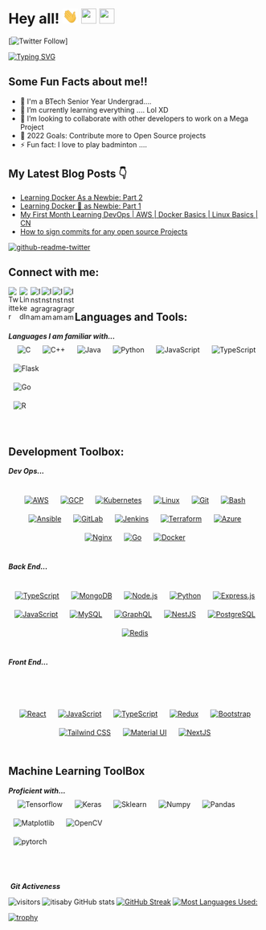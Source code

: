 # Hey all! <img src= "https://raw.githubusercontent.com/ABSphreak/ABSphreak/master/gifs/Hi.gif" width= "30" height= "30"> <img src= "https://media2.giphy.com/media/Lm5hxmmI6ucOQGfjKj/giphy.gif?cid=6c09b952o9xti0m387z597k2xqipch3qmqjydym98oef87ve&rid=giphy.gif&ct=s" width= "30" height= "30"> <img src= "https://media.tenor.com/images/2adfe94e69139f3e22623b61d375a7a7/tenor.gif" width= "30" height= "30">


[![Twitter Follow](https://img.shields.io/twitter/url?style=social&url=https%3A%2F%2Ftwitter.com%2FArnabMaity_01)]


[![Typing SVG](https://readme-typing-svg.herokuapp.com?font=Architects+Daughter&color=1FF749&size=30&width=500&lines=Hey!+it's+Arnab!;I'm+a+learning+Developer!;Love+to+Contribute+in+Open+Source;Proud+GitHub+User+%3A)](https://git.io/typing-svg)

## Some Fun Facts about me!!

- 🔭 I'm a BTech Senior Year Undergrad....
- 🌱 I’m currently learning everything .... Lol XD
- 👯 I’m looking to collaborate with other developers to work on a Mega Project
- 🥅 2022 Goals: Contribute more to Open Source projects
- ⚡ Fun fact: I love to play badminton ....

## My Latest Blog Posts 👇
<!-- BLOG-POST-LIST:START -->
- [Learning Docker As a Newbie: Part 2](https://itisaby.hashnode.dev/learning-docker-as-a-newbie-part-2)
- [Learning Docker 🐋 as Newbie: Part 1](https://itisaby.hashnode.dev/learning-docker-as-newbie-part-1)
- [My First Month Learning DevOps | AWS | Docker Basics | Linux Basics | CN](https://itisaby.hashnode.dev/my-first-month-learning-devops)
- [How to sign commits for any open source Projects](https://itisaby.hashnode.dev/how-to-sign-commits-for-any-open-source-projects)
<!-- BLOG-POST-LIST:END -->


[![github-readme-twitter](https://github-readme-twitter.gazf.vercel.app/api?id=ArnabMaity_01&layout=wide&show_retweet=on)](https://github.com/gazf/github-readme-twitter)

## Connect with me:


[<img align="left" alt="Twitter" width="22px" src="https://cdn.jsdelivr.net/npm/simple-icons@v3/icons/twitter.svg" />][twitter]
[<img align="left" alt="LinkedIn" width="22px" src="https://cdn.jsdelivr.net/npm/simple-icons@v3/icons/linkedin.svg" />][linkedin]
[<img align="left" alt="Instagram" width="22px" src="https://cdn.jsdelivr.net/npm/simple-icons@v3/icons/instagram.svg" />][instagram]
[<img align="left" alt="Instagram" width="22px" src="https://cdn.jsdelivr.net/npm/simple-icons@v3/icons/gmail.svg" />][Gmail]
[<img align="left" alt="Instagram" width="22px" src="https://cdn.jsdelivr.net/npm/simple-icons@v3/icons/kaggle.svg" />][Kaggle]
[<img align="left" alt="Instagram" width="22px" src="https://cdn.jsdelivr.net/npm/simple-icons@v3/icons/leetcode.svg" />][leetcode]
<br />

## Languages and Tools:
<!-- <img src="https://media.giphy.com/media/iY8CRBdQXODJSCERIr/giphy.gif" width="40px"> -->
<!-- <img src="https://media.giphy.com/media/iY8CRBdQXODJSCERIr/giphy.gif" width="30px">&nbsp; -->
***Languages I am familiar with...*** 
<br>
&nbsp;&nbsp;<img style="margin: 10px" src="https://profilinator.rishav.dev/skills-assets/c-original.svg" alt="C" height="40" />
<img style="margin: 10px" src="https://profilinator.rishav.dev/skills-assets/cplusplus-original.svg" alt="C++" height="40" />
<img style="margin: 10px" src="https://profilinator.rishav.dev/skills-assets/java-original-wordmark.svg" alt="Java" height="40" />
<img style="margin: 10px" src="https://profilinator.rishav.dev/skills-assets/python-original.svg" alt="Python" height="40" /> 
<img style="margin: 10px" src="https://profilinator.rishav.dev/skills-assets/javascript-original.svg" alt="JavaScript" height="40" /> 
<img style="margin: 10px" src="https://profilinator.rishav.dev/skills-assets/typescript-original.svg" alt="TypeScript" height="40" /> 
<img style="margin: 10px" src="https://profilinator.rishav.dev/skills-assets/flask.png" alt="Flask" height="40" />  
<img style="margin: 10px" src="https://profilinator.rishav.dev/skills-assets/go-original.svg" alt="Go" height="40" />  
<img style="margin: 10px" src="https://profilinator.rishav.dev/skills-assets/r.svg" alt="R" height="40" />  

<br>

## Development Toolbox:
<!-- <img src="https://media.giphy.com/media/iY8CRBdQXODJSCERIr/giphy.gif" width="40px"> -->
<!-- <img src="https://media.giphy.com/media/iY8CRBdQXODJSCERIr/giphy.gif" width="30px">&nbsp; -->
***Dev Ops...***
<br>
&nbsp;&nbsp;
<div align="center">  
<a href="https://aws.amazon.com/" target="_blank"><img style="margin: 10px" src="https://profilinator.rishav.dev/skills-assets/amazonwebservices-original-wordmark.svg" alt="AWS" height="50" /></a>  
<a href="https://cloud.google.com/" target="_blank"><img style="margin: 10px" src="https://profilinator.rishav.dev/skills-assets/google_cloud-icon.svg" alt="GCP" height="50" /></a>  
<a href="https://kubernetes.io/" target="_blank"><img style="margin: 10px" src="https://profilinator.rishav.dev/skills-assets/kubernetes-icon.svg" alt="Kubernetes" height="50" /></a>  
<a href="https://www.linux.org/" target="_blank"><img style="margin: 10px" src="https://profilinator.rishav.dev/skills-assets/linux-original.svg" alt="Linux" height="50" /></a>  
<a href="https://github.com/" target="_blank"><img style="margin: 10px" src="https://profilinator.rishav.dev/skills-assets/git-scm-icon.svg" alt="Git" height="50" /></a>  
<a href="https://www.gnu.org/software/bash/" target="_blank"><img style="margin: 10px" src="https://profilinator.rishav.dev/skills-assets/gnu_bash-icon.svg" alt="Bash" height="50" /></a>  
<a href="https://www.ansible.com/" target="_blank"><img style="margin: 10px" src="https://profilinator.rishav.dev/skills-assets/ansible.png" alt="Ansible" height="50" /></a>  
<a href="https://about.gitlab.com/" target="_blank"><img style="margin: 10px" src="https://profilinator.rishav.dev/skills-assets/gitlab.svg" alt="GitLab" height="50" /></a>  
<a href="https://www.jenkins.io/" target="_blank"><img style="margin: 10px" src="https://profilinator.rishav.dev/skills-assets/jenkins-icon.svg" alt="Jenkins" height="50" /></a>  
<a href="https://www.terraform.io/" target="_blank"><img style="margin: 10px" src="https://profilinator.rishav.dev/skills-assets/terraformio-icon.svg" alt="Terraform" height="50" /></a>  
<a href="https://azure.microsoft.com/en-in/" target="_blank"><img style="margin: 10px" src="https://profilinator.rishav.dev/skills-assets/microsoft_azure-icon.svg" alt="Azure" height="50" /></a>  
<a href="https://www.nginx.com/" target="_blank"><img style="margin: 10px" src="https://profilinator.rishav.dev/skills-assets/nginx-original.svg" alt="Nginx" height="50" /></a>  
<a href="https://go.dev/" target="_blank"><img style="margin: 10px" src="https://profilinator.rishav.dev/skills-assets/go-original.svg" alt="Go" height="50" /></a>  
<a href="https://www.docker.com/" target="_blank"><img style="margin: 10px" src="https://profilinator.rishav.dev/skills-assets/docker-original-wordmark.svg" alt="Docker" height="50" /></a>  
</div>
<br>

<!-- <img src="https://media.giphy.com/media/iY8CRBdQXODJSCERIr/giphy.gif" width="30px">&nbsp; -->
***Back End...***
<br>
&nbsp;&nbsp;
<div align="center">  
<a href="https://www.typescriptlang.org/" target="_blank"><img style="margin: 10px" src="https://profilinator.rishav.dev/skills-assets/typescript-original.svg" alt="TypeScript" height="50" /></a>  
<a href="https://www.mongodb.com/" target="_blank"><img style="margin: 10px" src="https://profilinator.rishav.dev/skills-assets/mongodb-original-wordmark.svg" alt="MongoDB" height="50" /></a>  
<a href="https://nodejs.org/" target="_blank"><img style="margin: 10px" src="https://profilinator.rishav.dev/skills-assets/nodejs-original-wordmark.svg" alt="Node.js" height="50" /></a>  
<a href="https://www.python.org/" target="_blank"><img style="margin: 10px" src="https://profilinator.rishav.dev/skills-assets/python-original.svg" alt="Python" height="50" /></a>  
<a href="https://expressjs.com/" target="_blank"><img style="margin: 10px" src="https://profilinator.rishav.dev/skills-assets/express-original-wordmark.svg" alt="Express.js" height="50" /></a>  
<a href="https://www.javascript.com/" target="_blank"><img style="margin: 10px" src="https://profilinator.rishav.dev/skills-assets/javascript-original.svg" alt="JavaScript" height="50" /></a>  
<a href="https://www.mysql.com/" target="_blank"><img style="margin: 10px" src="https://profilinator.rishav.dev/skills-assets/mysql-original-wordmark.svg" alt="MySQL" height="50" /></a>  
<a href="https://graphql.org/" target="_blank"><img style="margin: 10px" src="https://profilinator.rishav.dev/skills-assets/graphql.png" alt="GraphQL" height="50" /></a>  
<a href="https://nestjs.com/" target="_blank"><img style="margin: 10px" src="https://profilinator.rishav.dev/skills-assets/nestjs.svg" alt="NestJS" height="50" /></a>  
<a href="https://www.postgresql.org/" target="_blank"><img style="margin: 10px" src="https://profilinator.rishav.dev/skills-assets/postgresql-original-wordmark.svg" alt="PostgreSQL" height="50" /></a>  
<a href="https://redis.io/" target="_blank"><img style="margin: 10px" src="https://profilinator.rishav.dev/skills-assets/redis-original-wordmark.svg" alt="Redis" height="50" /></a>  
</div>
<br>


***Front End...***

<br>

&nbsp;&nbsp;
<div align="center">  
<a href="https://reactjs.org/" target="_blank"><img style="margin: 10px" src="https://profilinator.rishav.dev/skills-assets/react-original-wordmark.svg" alt="React" height="50" /></a>  
<a href="https://www.javascript.com/" target="_blank"><img style="margin: 10px" src="https://profilinator.rishav.dev/skills-assets/javascript-original.svg" alt="JavaScript" height="50" /></a>  
<a href="https://www.typescriptlang.org/" target="_blank"><img style="margin: 10px" src="https://profilinator.rishav.dev/skills-assets/typescript-original.svg" alt="TypeScript" height="50" /></a>  
<a href="https://redux.js.org/" target="_blank"><img style="margin: 10px" src="https://profilinator.rishav.dev/skills-assets/redux-original.svg" alt="Redux" height="50" /></a>  
<a href="https://getbootstrap.com/docs/3.4/javascript/" target="_blank"><img style="margin: 10px" src="https://profilinator.rishav.dev/skills-assets/bootstrap-plain.svg" alt="Bootstrap" height="50" /></a>  
<a href="https://www.tailwindcss.com/" target="_blank"><img style="margin: 10px" src="https://profilinator.rishav.dev/skills-assets/tailwindcss.svg" alt="Tailwind CSS" height="50" /></a>  
<a href="https://mui.com/" target="_blank"><img style="margin: 10px" src="https://profilinator.rishav.dev/skills-assets/mui.png" alt="Material UI" height="50" /></a>  
<a href="https://nextjs.org/" target="_blank"><img style="margin: 10px" src="https://profilinator.rishav.dev/skills-assets/nextjs.png" alt="NextJS" height="50" /></a>  
</div>
<br>


<!-- <img src="https://media.giphy.com/media/iY8CRBdQXODJSCERIr/giphy.gif" width="30px">&nbsp; -->



## Machine Learning ToolBox
<!-- <img src="https://media.giphy.com/media/iY8CRBdQXODJSCERIr/giphy.gif" width="40px"> -->
<!-- <img src="https://media.giphy.com/media/iY8CRBdQXODJSCERIr/giphy.gif" width="30px">&nbsp; -->
***Proficient with...***
<br>
&nbsp;&nbsp;<img style="margin: 10px" src="https://profilinator.rishav.dev/skills-assets/tensorflow-icon.svg" alt="Tensorflow" height="40" />
<img style="margin: 10px" src="https://profilinator.rishav.dev/skills-assets/keras.png" alt="Keras" height="40" />
<img style="margin: 10px" src="https://upload.wikimedia.org/wikipedia/commons/0/05/Scikit_learn_logo_small.svg" alt="Sklearn" height="40" /> 
<img style="margin: 10px" src="https://upload.wikimedia.org/wikipedia/commons/3/31/NumPy_logo_2020.svg" alt="Numpy" height="40" /> 
<img style="margin: 10px" src="https://upload.wikimedia.org/wikipedia/commons/e/ed/Pandas_logo.svg" alt="Pandas" height="40" /> 
<img style="margin: 10px" src="https://upload.wikimedia.org/wikipedia/commons/0/01/Created_with_Matplotlib-logo.svg" alt="Matplotlib" height="40" /> 
<img style="margin: 10px" src="https://profilinator.rishav.dev/skills-assets/opencv-icon.svg" alt="OpenCV" height="40" />  
<img style="margin: 10px" src="https://profilinator.rishav.dev/skills-assets/pytorch-icon.svg" alt="pytorch" height="40" />  

<br>


<br />


<!-- <img src="https://media.giphy.com/media/W5eoZHPpUx9sapR0eu/giphy.gif" width="50px" alt="Git"/> -->
&nbsp;<i><b height="50px">Git Activeness</b></i></p>
![visitors](https://visitor-badge.laobi.icu/badge?page_id=itisaby.itisaby)
![itisaby GitHub stats](https://github-readme-stats.vercel.app/api?username=itisaby&show_icons=true&theme=radical) 
[![GitHub Streak](https://github-readme-streak-stats.herokuapp.com/?user=itisaby&theme=radical)](https://git.io/streak-stats)
[![Most Languages Used:](https://github-readme-stats.vercel.app/api/top-langs?username=itisaby&show_icons=&theme=radical&layout=compact)](https://git.io/streak-stats) 

[![trophy](https://github-profile-trophy.vercel.app/?username=itisaby)](https://github.com/ryo-ma/github-profile-trophy)








[twitter]: https://twitter.com/ArnabMaity_01
[instagram]: https://www.instagram.com/abycode_101/
[linkedin]: https://www.linkedin.com/in/arnab-maity01/
[Gmail]: mailto:arnabbibhuti01@gmail.com
[Kaggle]: https://www.kaggle.com/arnabmaity01
[leetcode]: https://leetcode.com/itisaby/

